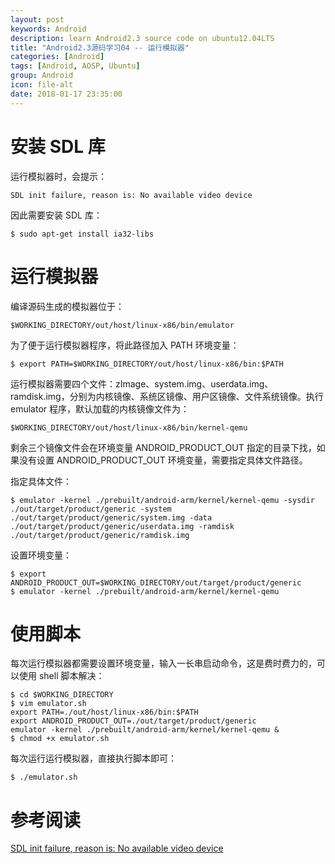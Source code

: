 ```yaml
---
layout: post
keywords: Android
description: learn Android2.3 source code on ubuntu12.04LTS
title: "Android2.3源码学习04 -- 运行模拟器"
categories: [Android]
tags: [Android, AOSP, Ubuntu]
group: Android
icon: file-alt
date: 2018-01-17 23:35:00
---
```


# 安装 SDL 库

运行模拟器时，会提示：

    SDL init failure, reason is: No available video device

因此需要安装 SDL 库：

    $ sudo apt-get install ia32-libs

<!--excerpt-->

# 运行模拟器

编译源码生成的模拟器位于：

    $WORKING_DIRECTORY/out/host/linux-x86/bin/emulator

为了便于运行模拟器程序，将此路径加入 PATH 环境变量：

    $ export PATH=$WORKING_DIRECTORY/out/host/linux-x86/bin:$PATH

运行模拟器需要四个文件：zImage、system.img、userdata.img、ramdisk.img，分别为内核镜像、系统区镜像、用户区镜像、文件系统镜像。执行 emulator 程序，默认加载的内核镜像文件为：

    $WORKING_DIRECTORY/out/host/linux-x86/bin/kernel-qemu

剩余三个镜像文件会在环境变量 ANDROID_PRODUCT_OUT 指定的目录下找，如果没有设置 ANDROID_PRODUCT_OUT 环境变量，需要指定具体文件路径。

指定具体文件：

    $ emulator -kernel ./prebuilt/android-arm/kernel/kernel-qemu -sysdir ./out/target/product/generic -system ./out/target/product/generic/system.img -data ./out/target/product/generic/userdata.img -ramdisk ./out/target/product/generic/ramdisk.img

设置环境变量：

    $ export ANDROID_PRODUCT_OUT=$WORKING_DIRECTORY/out/target/product/generic
    $ emulator -kernel ./prebuilt/android-arm/kernel/kernel-qemu

# 使用脚本

每次运行模拟器都需要设置环境变量，输入一长串启动命令，这是费时费力的，可以使用 shell 脚本解决：

    $ cd $WORKING_DIRECTORY
    $ vim emulator.sh
    export PATH=./out/host/linux-x86/bin:$PATH
    export ANDROID_PRODUCT_OUT=./out/target/product/generic
    emulator -kernel ./prebuilt/android-arm/kernel/kernel-qemu &
    $ chmod +x emulator.sh

每次运行运行模拟器，直接执行脚本即可：

    $ ./emulator.sh

# 参考阅读

[SDL init failure, reason is: No available video device
](http://stackoverflow.com/questions/4841908/sdl-init-failure-reason-is-no-available-video-device)

